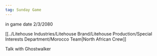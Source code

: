 ```yaml
---
tag: Sunday Game
---
```

in game date 2/3/2080

[[../Litehouse Industries/Litehouse Brand/Litehouse Production/Special Interests Department/Morocco Team|North African Crew]]

Talk with Ghostwalker
